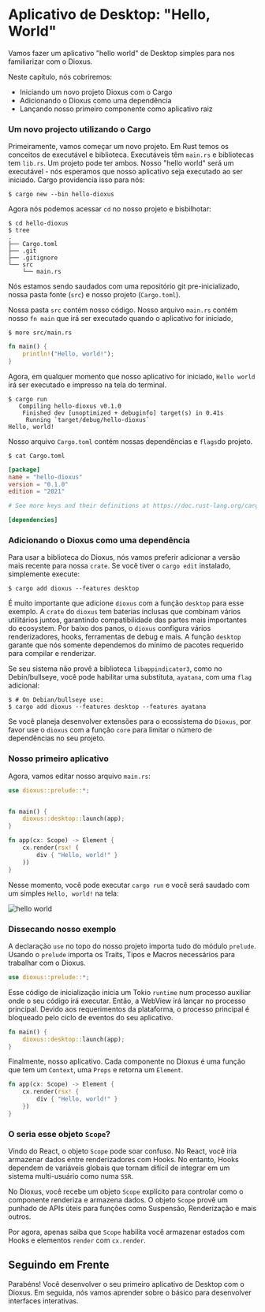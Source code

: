 # Aplicativo de Desktop: "Hello, World"

Vamos fazer um aplicativo "hello world" de Desktop simples para nos familiarizar com o Dioxus.

Neste capítulo, nós cobriremos:

- Iniciando um novo projeto Dioxus com o Cargo
- Adicionando o Dioxus como uma dependência
- Lançando nosso primeiro componente como aplicativo raiz

### Um novo projecto utilizando o Cargo

Primeiramente, vamos começar um novo projeto. Em Rust temos os conceitos de executável e biblioteca. Executáveis têm `main.rs` e bibliotecas tem `lib.rs`. Um projeto pode ter ambos. Nosso "hello world" será um executável - nós esperamos que nosso aplicativo seja executado ao ser iniciado. Cargo providencia isso para nós:

```shell
$ cargo new --bin hello-dioxus
```

Agora nós podemos acessar `cd` no nosso projeto e bisbilhotar:

```shell
$ cd hello-dioxus
$ tree
.
├── Cargo.toml
├── .git
├── .gitignore
└── src
    └── main.rs
```

Nós estamos sendo saudados com uma repositório git pre-inicializado, nossa pasta fonte (`src`) e nosso projeto (`Cargo.toml`).

Nossa pasta `src` contém nosso código. Nosso arquivo `main.rs` contém nosso `fn main` que irá ser executado quando o aplicativo for iniciado,

```shell
$ more src/main.rs
```

```rust
fn main() {
    println!("Hello, world!");
}
```

Agora, em qualquer momento que nosso aplicativo for iniciado, `Hello world` irá ser executado e impresso na tela do terminal.

```shell
$ cargo run
   Compiling hello-dioxus v0.1.0
    Finished dev [unoptimized + debuginfo] target(s) in 0.41s
     Running `target/debug/hello-dioxus`
Hello, world!
```

Nosso arquivo `Cargo.toml` contém nossas dependências e `flags`do projeto.

```shell
$ cat Cargo.toml
```

```toml
[package]
name = "hello-dioxus"
version = "0.1.0"
edition = "2021"

# See more keys and their definitions at https://doc.rust-lang.org/cargo/reference/manifest.html

[dependencies]

```

### Adicionando o Dioxus como uma dependência

Para usar a biblioteca do Dioxus, nós vamos preferir adicionar a versão mais recente para nossa `crate`. Se você tiver o `cargo edit` instalado, simplemente execute:

```shell
$ cargo add dioxus --features desktop
```

É muito importante que adicione `dioxus` com a função `desktop` para esse exemplo. A `crate` do `dioxus` tem baterias inclusas que combinam vários utilitários juntos, garantindo compatibilidade das partes mais importantes do ecosystem. Por baixo dos panos, o `dioxus` configura vários renderizadores, hooks, ferramentas de debug e mais. A função `desktop` garante que nós somente dependemos do mínimo de pacotes requerido para compilar e renderizar.

Se seu sistema não provê a biblioteca `libappindicator3`, como no Debin/bullseye, você pode habilitar uma substituta, `ayatana`, com uma `flag` adicional:

```shell
$ # On Debian/bullseye use:
$ cargo add dioxus --features desktop --features ayatana
```

Se você planeja desenvolver extensões para o ecossistema do `Dioxus`, por favor use o `dioxus` com a função `core` para limitar o número de dependências no seu projeto.

### Nosso primeiro aplicativo

Agora, vamos editar nosso arquivo `main.rs`:

```rust
use dioxus::prelude::*;


fn main() {
    dioxus::desktop::launch(app);
}

fn app(cx: Scope) -> Element {
    cx.render(rsx! (
        div { "Hello, world!" }
    ))
}
```

Nesse momento, você pode executar `cargo run` e você será saudado com um simples `Hello, world!` na tela:

![hello world](images/helloworld.png)

### Dissecando nosso exemplo

A declaração `use` no topo do nosso projeto importa tudo do módulo `prelude`. Usando o `prelude` importa os Traits, Tipos e Macros necessários para trabalhar com o Dioxus.

```rust
use dioxus::prelude::*;
```

Esse código de inicialização inicia um Tokio `runtime` num processo auxiliar onde o seu código irá executar. Então, a WebView irá lançar no processo principal. Devido aos requerimentos da plataforma, o processo principal é bloqueado pelo ciclo de eventos do seu aplicativo.

```rust
fn main() {
    dioxus::desktop::launch(app);
}
```

Finalmente, nosso aplicativo. Cada componente no Dioxus é uma função que tem um `Context`, uma `Props` e retorna um `Element`.

```rust
fn app(cx: Scope) -> Element {
    cx.render(rsx! {
        div { "Hello, world!" }
    })
}
```

### O seria esse objeto `Scope`?

Vindo do React, o objeto `Scope` pode soar confuso. No React, você iria armazenar dados entre renderizadores com Hooks. No entanto, Hooks dependem de variáveis globais que tornam difícil de integrar em um sistema multi-usuário como numa `SSR`.

No Dioxus, você recebe um objeto `Scope` explícito para controlar como o componente renderiza e armazena dados. O objeto `Scope` provê um punhado de APIs úteis para funções como Suspensão, Renderização e mais outros.

Por agora, apenas saiba que `Scope` habilita você armazenar estados com Hooks e elementos `render` com `cx.render`.

## Seguindo em Frente

Parabéns! Você desenvolver o seu primeiro aplicativo de Desktop com o Dioxus. Em seguida, nós vamos aprender sobre o básico para desenvolver interfaces interativas.
